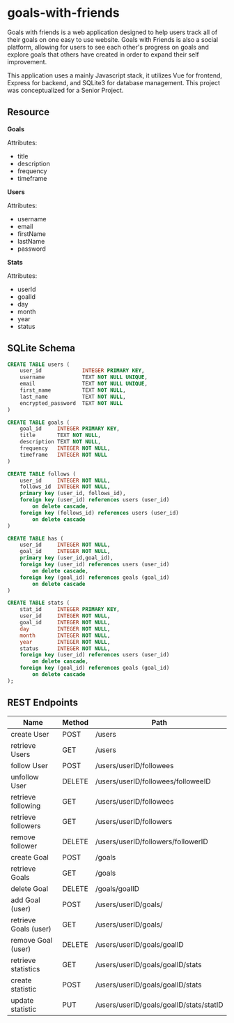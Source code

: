 # goals-with-friends

Goals with friends is a web application designed to help users track all of their goals on one easy to use website. Goals with Friends is also a social platform, allowing for users to see each other's progress on goals and explore goals that others have created in order to expand their self improvement.

This application uses a mainly Javascript stack, it utilizes Vue for frontend, Express for backend, and SQLite3 for database management. This project was conceptualized for a Senior Project.

## Resource

**Goals**

Attributes:

* title
* description
* frequency  
* timeframe  

**Users**

Attributes:

* username 
* email
* firstName
* lastName
* password

**Stats**

Attributes:


* userId
* goalId
* day   
* month 
* year
* status

## SQLite Schema

```sql 
CREATE TABLE users (
    user_id             INTEGER PRIMARY KEY,
    username            TEXT NOT NULL UNIQUE,
    email               TEXT NOT NULL UNIQUE,
    first_name          TEXT NOT NULL,
    last_name           TEXT NOT NULL,
    encrypted_password  TEXT NOT NULL
)

CREATE TABLE goals (
    goal_id     INTEGER PRIMARY KEY,
    title       TEXT NOT NULL,
    description TEXT NOT NULL,
    frequency   INTEGER NOT NULL,
    timeframe   INTEGER NOT NULL
)

CREATE TABLE follows (
    user_id     INTEGER NOT NULL,
    follows_id  INTEGER NOT NULL,
    primary key (user_id, follows_id),
    foreign key (user_id) references users (user_id)
        on delete cascade,
    foreign key (follows_id) references users (user_id)
        on delete cascade
)

CREATE TABLE has (
    user_id     INTEGER NOT NULL,
    goal_id     INTEGER NOT NULL,
    primary key (user_id,goal_id),
    foreign key (user_id) references users (user_id)
        on delete cascade,
    foreign key (goal_id) references goals (goal_id)
        on delete cascade
)

CREATE TABLE stats (
    stat_id     INTEGER PRIMARY KEY,
    user_id     INTEGER NOT NULL,
    goal_id     INTEGER NOT NULL,
    day         INTEGER NOT NULL,
    month       INTEGER NOT NULL,
    year        INTEGER NOT NULL,
    status      INTEGER NOT NULL,
    foreign key (user_id) references users (user_id)
        on delete cascade,
    foreign key (goal_id) references goals (goal_id)
        on delete cascade
);
```


## REST Endpoints

Name                  | Method | Path
----------------------|--------|------------------
create User           | POST   | /users
retrieve Users        | GET    | /users
follow User           | POST   | /users/userID/followees
unfollow User         | DELETE | /users/userID/followees/followeeID
retrieve following    | GET    | /users/userID/followees
retrieve followers    | GET    | /users/userID/followers
remove follower       | DELETE | /users/userID/followers/followerID
create Goal           | POST   | /goals
retrieve Goals        | GET    | /goals
delete Goal           | DELETE | /goals/goalID
add Goal (user)       | POST   | /users/userID/goals/
retrieve Goals (user) | GET    | /users/userID/goals/
remove Goal (user)    | DELETE | /users/userID/goals/goalID
retrieve statistics   | GET    | /users/userID/goals/goalID/stats
create statistic      | POST   | /users/userID/goals/goalID/stats
update statistic      | PUT    | /users/userID/goals/goalID/stats/statID


